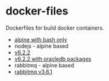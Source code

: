 # docker-files

Dockerfiles for build docker containers.

- [alpine with bash only](./alpine)
- nodejs - alpine based
 - [v6.2.2](./nodejs/6.2.2)
 - [v6.2.2 with oracledb packages](./nodejs/6.2.2/oracledb) 
- rabbitmq - alpine based
 - [rabbitmq v3.6.1](./rabbitmq/3.6.1)
